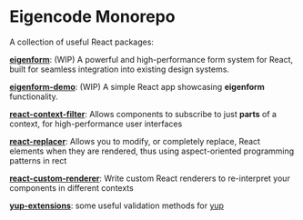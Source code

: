 # Eigencode Monorepo

A collection of useful React packages:

**[eigenform](./packages/eigenform)**: (WIP) A powerful and high-performance form system for React, built for seamless integration into existing design systems.

**[eigenform-demo](./packages/eigenform-demo)**: (WIP) A simple React app showcasing **eigenform** functionality.

**[react-context-filter](./packages/react-context-filter)**: Allows components to subscribe to just **parts** of a context, for high-performance user interfaces

**[react-replacer](./packages/react-replacer)**: Allows you to modify, or completely replace, React elements when they are rendered, thus using aspect-oriented programming patterns in rect

**[react-custom-renderer](./packages/react-custom-renderer)**: Write custom React renderers to re-interpret your components in different contexts

**[yup-extensions](./packages/yup-extensions)**: some useful validation methods for [yup](https://github.com/jquense/yup)